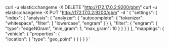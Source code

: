 

curl -u elastic:changeme -X DELETE "http://172.17.0.2:9200/gbm"
curl -u elastic:changeme -X PUT "http://172.17.0.2:9200/gbm" -d '
{
    "settings": {
        "index": {
            "analysis": {
                "analyzer": {
                    "autocomplete": {
                        "tokenizer": "whitespace",
                        "filter": [
                            "lowercase",
                            "engram"
                        ]
                    }
                },
                "filter": {
                    "engram": {
                        "type": "edgeNGram",
                        "min_gram": 1,
                        "max_gram": 10
                    }
                }
            }
        }
    },
    "mappings": {
        "vehicle": {
            "properties": {  
                "location": {
                    "type": "geo_point"
                }
            }
        }
    }
}
'